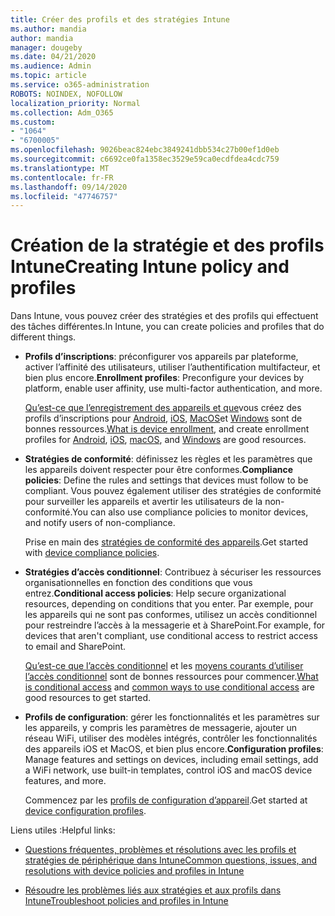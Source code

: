 ```yaml
---
title: Créer des profils et des stratégies Intune
ms.author: mandia
author: mandia
manager: dougeby
ms.date: 04/21/2020
ms.audience: Admin
ms.topic: article
ms.service: o365-administration
ROBOTS: NOINDEX, NOFOLLOW
localization_priority: Normal
ms.collection: Adm_O365
ms.custom:
- "1064"
- "6700005"
ms.openlocfilehash: 9026beac824ebc3849241dbb534c27b00ef1d0eb
ms.sourcegitcommit: c6692ce0fa1358ec3529e59ca0ecdfdea4cdc759
ms.translationtype: MT
ms.contentlocale: fr-FR
ms.lasthandoff: 09/14/2020
ms.locfileid: "47746757"
---
```

# <a name="creating-intune-policy-and-profiles"></a><span data-ttu-id="30e6f-102">Création de la stratégie et des profils Intune</span><span class="sxs-lookup"><span data-stu-id="30e6f-102">Creating Intune policy and profiles</span></span>

<span data-ttu-id="30e6f-103">Dans Intune, vous pouvez créer des stratégies et des profils qui effectuent des tâches différentes.</span><span class="sxs-lookup"><span data-stu-id="30e6f-103">In Intune, you can create policies and profiles that do different things.</span></span>

- <span data-ttu-id="30e6f-104">**Profils d’inscriptions**: préconfigurer vos appareils par plateforme, activer l’affinité des utilisateurs, utiliser l’authentification multifacteur, et bien plus encore.</span><span class="sxs-lookup"><span data-stu-id="30e6f-104">**Enrollment profiles**: Preconfigure your devices by platform, enable user affinity, use multi-factor authentication, and more.</span></span>

  <span data-ttu-id="30e6f-105">[Qu’est-ce que l’enregistrement des appareils et que](https://docs.microsoft.com/intune/device-enrollment)vous créez des profils d’inscriptions pour [Android](https://docs.microsoft.com/intune/android-enroll), [iOS](https://docs.microsoft.com/intune/ios-enroll), [MacOS](https://docs.microsoft.com/intune/macos-enroll)et [Windows](https://docs.microsoft.com/intune/windows-enrollment-methods) sont de bonnes ressources.</span><span class="sxs-lookup"><span data-stu-id="30e6f-105">[What is device enrollment](https://docs.microsoft.com/intune/device-enrollment), and create enrollment profiles for [Android](https://docs.microsoft.com/intune/android-enroll), [iOS](https://docs.microsoft.com/intune/ios-enroll), [macOS](https://docs.microsoft.com/intune/macos-enroll), and [Windows](https://docs.microsoft.com/intune/windows-enrollment-methods) are good resources.</span></span>

- <span data-ttu-id="30e6f-106">**Stratégies de conformité**: définissez les règles et les paramètres que les appareils doivent respecter pour être conformes.</span><span class="sxs-lookup"><span data-stu-id="30e6f-106">**Compliance policies**: Define the rules and settings that devices must follow to be compliant.</span></span> <span data-ttu-id="30e6f-107">Vous pouvez également utiliser des stratégies de conformité pour surveiller les appareils et avertir les utilisateurs de la non-conformité.</span><span class="sxs-lookup"><span data-stu-id="30e6f-107">You can also use compliance policies to monitor devices, and notify users of non-compliance.</span></span>

  <span data-ttu-id="30e6f-108">Prise en main des [stratégies de conformité des appareils](https://docs.microsoft.com/intune/device-compliance-get-started).</span><span class="sxs-lookup"><span data-stu-id="30e6f-108">Get started with [device compliance policies](https://docs.microsoft.com/intune/device-compliance-get-started).</span></span>
- <span data-ttu-id="30e6f-109">**Stratégies d’accès conditionnel**: Contribuez à sécuriser les ressources organisationnelles en fonction des conditions que vous entrez.</span><span class="sxs-lookup"><span data-stu-id="30e6f-109">**Conditional access policies**: Help secure organizational resources, depending on conditions that you enter.</span></span> <span data-ttu-id="30e6f-110">Par exemple, pour les appareils qui ne sont pas conformes, utilisez un accès conditionnel pour restreindre l’accès à la messagerie et à SharePoint.</span><span class="sxs-lookup"><span data-stu-id="30e6f-110">For example, for devices that aren't compliant, use conditional access to restrict access to email and SharePoint.</span></span>

  <span data-ttu-id="30e6f-111">[Qu’est-ce que l’accès conditionnel](https://docs.microsoft.com/intune/conditional-access) et les [moyens courants d’utiliser l’accès conditionnel](https://docs.microsoft.com/intune/conditional-access-intune-common-ways-use) sont de bonnes ressources pour commencer.</span><span class="sxs-lookup"><span data-stu-id="30e6f-111">[What is conditional access](https://docs.microsoft.com/intune/conditional-access) and [common ways to use conditional access](https://docs.microsoft.com/intune/conditional-access-intune-common-ways-use) are good resources to get started.</span></span>

- <span data-ttu-id="30e6f-112">**Profils de configuration**: gérer les fonctionnalités et les paramètres sur les appareils, y compris les paramètres de messagerie, ajouter un réseau WiFi, utiliser des modèles intégrés, contrôler les fonctionnalités des appareils iOS et MacOS, et bien plus encore.</span><span class="sxs-lookup"><span data-stu-id="30e6f-112">**Configuration profiles**: Manage features and settings on devices, including email settings, add a WiFi network, use built-in templates, control iOS and macOS device features, and more.</span></span>

  <span data-ttu-id="30e6f-113">Commencez par les [profils de configuration d’appareil](https://docs.microsoft.com/intune/device-profiles).</span><span class="sxs-lookup"><span data-stu-id="30e6f-113">Get started at [device configuration profiles](https://docs.microsoft.com/intune/device-profiles).</span></span>

<span data-ttu-id="30e6f-114">Liens utiles :</span><span class="sxs-lookup"><span data-stu-id="30e6f-114">Helpful links:</span></span>

- [<span data-ttu-id="30e6f-115">Questions fréquentes, problèmes et résolutions avec les profils et stratégies de périphérique dans Intune</span><span class="sxs-lookup"><span data-stu-id="30e6f-115">Common questions, issues, and resolutions with device policies and profiles in Intune</span></span>](https://docs.microsoft.com/intune/device-profile-troubleshoot)

- [<span data-ttu-id="30e6f-116">Résoudre les problèmes liés aux stratégies et aux profils dans Intune</span><span class="sxs-lookup"><span data-stu-id="30e6f-116">Troubleshoot policies and profiles in Intune</span></span>](https://docs.microsoft.com/intune/troubleshoot-policies-in-microsoft-intune)
